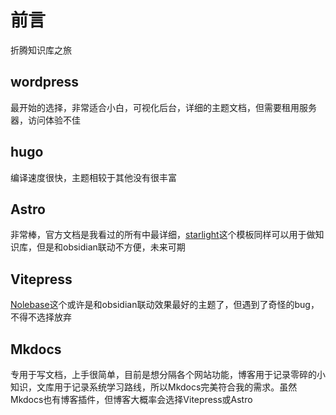 # 前言
折腾知识库之旅
## wordpress
最开始的选择，非常适合小白，可视化后台，详细的主题文档，但需要租用服务器，访问体验不佳
## hugo
编译速度很快，主题相较于其他没有很丰富
## Astro
非常棒，官方文档是我看过的所有中最详细，[starlight](https://starlight.astro.build/)这个模板同样可以用于做知识库，但是和obsidian联动不方便，未来可期
## Vitepress
[Nolebase](https://nolebase.ayaka.io/)这个或许是和obsidian联动效果最好的主题了，但遇到了奇怪的bug，不得不选择放弃
## Mkdocs
专用于写文档，上手很简单，目前是想分隔各个网站功能，博客用于记录零碎的小知识，文库用于记录系统学习路线，所以Mkdocs完美符合我的需求。虽然Mkdocs也有博客插件，但博客大概率会选择Vitepress或Astro